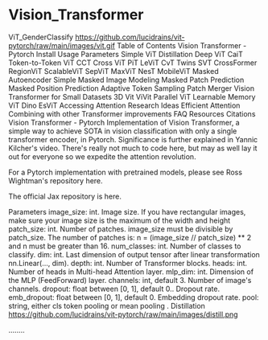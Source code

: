 # Vision_Transformer
ViT_GenderClassify
https://github.com/lucidrains/vit-pytorch/raw/main/images/vit.gif
Table of Contents
Vision Transformer - Pytorch
Install
Usage
Parameters
Simple ViT
Distillation
Deep ViT
CaiT
Token-to-Token ViT
CCT
Cross ViT
PiT
LeViT
CvT
Twins SVT
CrossFormer
RegionViT
ScalableViT
SepViT
MaxViT
NesT
MobileViT
Masked Autoencoder
Simple Masked Image Modeling
Masked Patch Prediction
Masked Position Prediction
Adaptive Token Sampling
Patch Merger
Vision Transformer for Small Datasets
3D Vit
ViVit
Parallel ViT
Learnable Memory ViT
Dino
EsViT
Accessing Attention
Research Ideas
Efficient Attention
Combining with other Transformer improvements
FAQ
Resources
Citations
Vision Transformer - Pytorch
Implementation of Vision Transformer, a simple way to achieve SOTA in vision classification with only a single transformer encoder, in Pytorch. Significance is further explained in Yannic Kilcher's video. There's really not much to code here, but may as well lay it out for everyone so we expedite the attention revolution.

For a Pytorch implementation with pretrained models, please see Ross Wightman's repository here.

The official Jax repository is here.

Parameters
image_size: int.
Image size. If you have rectangular images, make sure your image size is the maximum of the width and height
patch_size: int.
Number of patches. image_size must be divisible by patch_size.
The number of patches is:  n = (image_size // patch_size) ** 2 and n must be greater than 16.
num_classes: int.
Number of classes to classify.
dim: int.
Last dimension of output tensor after linear transformation nn.Linear(..., dim).
depth: int.
Number of Transformer blocks.
heads: int.
Number of heads in Multi-head Attention layer.
mlp_dim: int.
Dimension of the MLP (FeedForward) layer.
channels: int, default 3.
Number of image's channels.
dropout: float between [0, 1], default 0..
Dropout rate.
emb_dropout: float between [0, 1], default 0.
Embedding dropout rate.
pool: string, either cls token pooling or mean pooling
.
Distillation
https://github.com/lucidrains/vit-pytorch/raw/main/images/distill.png

........
